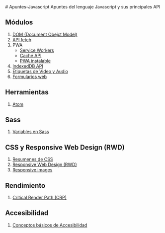 <link href="favicon.ico" rel="shortcut icon" type="image/vnd.microsoft.icon" />
# Apuntes-Javascript
Apuntes del lenguaje Javascript y sus principales API

## Módulos
1. [DOM (Document Obejct Model)](./docs/DOM/README.md)
2. [API fetch](./docs/fetch/README.md)
3. PWA
    * [Service Workers](./docs/ServiceWorkers/README.md)
    * [Caché API](./docs/cache/README.md)
    * [PWA instalable](./docs/InstallablePWA/README.md)
4. [IndexedDB API](./docs/IndexedDB/README.md)
5. [Etiquetas de Video y Audio](./docs/video_y_audio/REDAME.md)
6. [Formularios web](./docs/formularios/README.md)
## Herramientas
1. [Atom](./docs/atom/README.md)

## Sass
1. [Variables en Sass](./docs/sass/variables_sass/README.md)

## CSS y Responsive Web Design (RWD)
1. [Resumenes de CSS](./docs/css/README.md)
2. [Responsive Web Design (RWD)](./docs/responsive/README.md)
3. [Responsive images](./docs/responsive_images/REAME.md)
## Rendimiento
1. [Critical Render Path (CRP)](./docs/CRP/README.md)
## Accesibilidad
1. [Conceptos básicos de Accesibilidad](./docs/accesibilidad/README.md)
